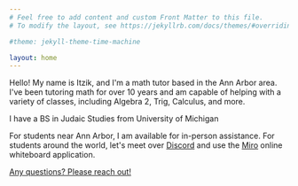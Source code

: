 ```yaml
---
# Feel free to add content and custom Front Matter to this file.
# To modify the layout, see https://jekyllrb.com/docs/themes/#overriding-theme-defaults

#theme: jekyll-theme-time-machine

layout: home
---
```

Hello!  My name is Itzik, and I'm a math tutor based in the Ann Arbor area.  I've been tutoring math for over 10 years and am capable of helping with a variety of classes, including Algebra 2, Trig, Calculus, and more.


I have a BS in Judaic Studies from University of Michigan



For students near Ann Arbor, I am available for in-person assistance.  For students around the world, let's meet over [Discord](discord.com) and use the [Miro](miro.com) online whiteboard application.



[Any questions?  Please reach out!](./contact.markdown)
